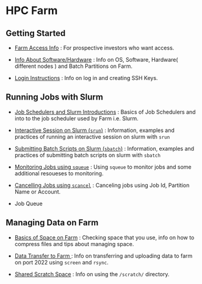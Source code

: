 # HPC Farm

## Getting Started

- [Farm Access Info](./getting_started/farm_access_info.md) : For prospective investors who want access.

- [Info About Software/Hardware](./getting_started/farmInfo_software_hardware.md) : Info on OS, Software, Hardware( different nodes ) and Batch Partitions on Farm.

- [Login Instructions](./getting_started/login_farm.md) : Info on log in and creating SSH Keys.

[todo]: <> (maybe make a intro in cluster and nodes, node vs cpu goes there)

## Running Jobs with Slurm

- [Job Schedulers and Slurm Introductions](./jobs_with_slurm/slurm_intro.md) : Basics of  Job Schedulers and into to the job scheduler used by Farm i.e. Slurm.

- [Interactive Session on Slurm (`srun`)](./jobs_with_slurm/interactive_session.md) : Information, examples and practices of running an interactive session on slurm with `srun`

- [Submitting Batch Scripts on Slurm (`sbatch`)](./jobs_with_slurm/submitting_scripts.md) : Information, examples and practices of submitting batch scripts on slurm with `sbatch`

[todo]: <> (add allocating resources and array jobs)

- [Monitoring Jobs using `squeue`](./jobs_with_slurm/monitor_jobs.md) : Using `squeue` to monitor jobs and some additional resoueses to monitoring.

[todo]: <> (add link to ganglia)

- [Cancelling Jobs using `scancel`](./jobs_with_slurm/cancel_jobs.md) : Canceling jobs using Job Id, Partition Name or Account.

- Job Queue


## Managing Data on Farm

- [Basics of Space on Farm](./managing_data/space_basics.md) : Checking space that you use, info on how to compress files and tips about managing space.

- [Data Transfer to Farm
](./managing_data/dataTransfer_basics.md) : Info on transferring and uploading data to farm on port 2022 using `screen` and `rsync`.


- [Shared Scratch Space](./managing_data/scratch_space.md) : Info on using the `/scratch/` directory.







